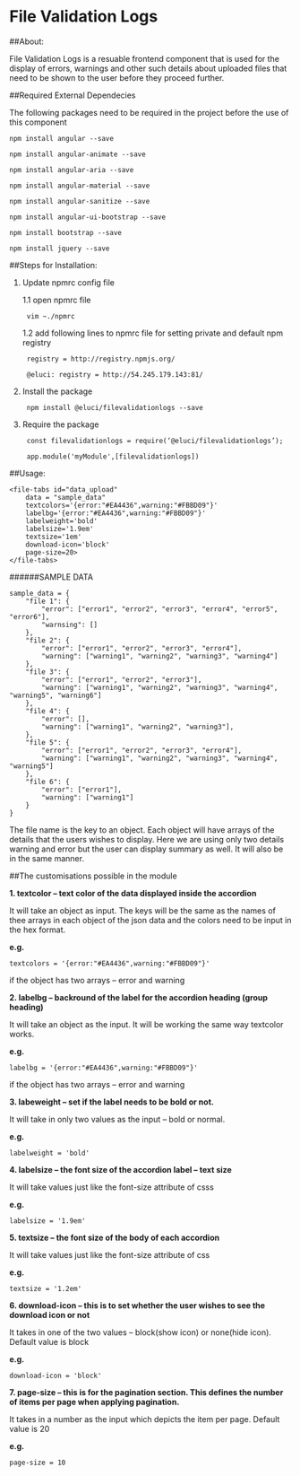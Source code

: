 # File Validation Logs


##About:

File Validation Logs is a resuable frontend component that is used for the display of errors, warnings and other such details about uploaded files that need to be shown to the user before they proceed further.


##Required External Dependecies

The following packages need to be required in the project before the use of this component

	npm install angular --save

	npm install angular-animate --save
	
	npm install angular-aria --save

	npm install angular-material --save

	npm install angular-sanitize --save

	npm install angular-ui-bootstrap --save

	npm install bootstrap --save

	npm install jquery --save


##Steps for Installation:

1. Update npmrc config file

	1.1 open npmrc file

		vim ~./npmrc
	
	1.2 add following lines to npmrc file for setting private and default npm registry

		
		registry = http://registry.npmjs.org/

		@eluci: registry = http://54.245.179.143:81/
		

2. Install the package


		npm install @eluci/filevalidationlogs --save


3. Require the package

	
		const filevalidationlogs = require(‘@eluci/filevalidationlogs’);

		app.module('myModule',[filevalidationlogs])
	

##Usage:


	<file-tabs id="data_upload" 
	    data = "sample_data"
	    textcolors='{error:"#EA4436",warning:"#FBBD09"}' 
	    labelbg='{error:"#EA4436",warning:"#FBBD09"}' 
    	labelweight='bold' 
		labelsize='1.9em' 
		textsize='1em'
	    download-icon='block' 
		page-size=20>
	</file-tabs>




######SAMPLE DATA


	sample_data = {
		"file 1": {
			"error": ["error1", "error2", "error3", "error4", "error5", "error6"],
			"warnsing": []
		},
		"file 2": {
			"error": ["error1", "error2", "error3", "error4"],
			"warning": ["warning1", "warning2", "warning3", "warning4"]
		},
		"file 3": {
			"error": ["error1", "error2", "error3"],
			"warning": ["warning1", "warning2", "warning3", "warning4", "warning5", "warning6"]
		},
		"file 4": {
			"error": [],
			"warning": ["warning1", "warning2", "warning3"],
		},
		"file 5": {
			"error": ["error1", "error2", "error3", "error4"],
			"warning": ["warning1", "warning2", "warning3", "warning4", "warning5"]
		},
		"file 6": {
			"error": ["error1"],
			"warning": ["warning1"]
		}
	}


The file name is the key to an object. Each object will have arrays of the details that the users wishes to display. Here we are using only two details warning and error but the user can display summary as well. It will also be in the same manner.

##The customisations possible in the module


**1. textcolor – text color of the data displayed inside the accordion**

It will take an object as input. The keys will be the same as the names of thee arrays in each object of the json data and the colors need to be input in the hex format.

**e.g.**

	textcolors = '{error:"#EA4436",warning:"#FBBD09"}'

if the object has two arrays – error and warning


**2. labelbg – backround of the label for the accordion heading (group heading)**

It will take an object as the input. It will be working the same way textcolor works.

**e.g.**

	labelbg = '{error:"#EA4436",warning:"#FBBD09"}'

if the object has two arrays – error and warning


**3. labeweight – set if the label needs to be bold or not.**

It will take in only two values as the input – bold or normal.

**e.g.**
	
	labelweight = 'bold'


**4. labelsize – the font size of the accordion label – text size**

It will take values just like the font-size attribute of csss

**e.g.**

	labelsize = '1.9em'


**5. textsize – the font size of the body of each accordion**

It will take values just like the font-size attribute of css

**e.g.**
	
	textsize = '1.2em'


**6. download-icon – this is to set whether the user wishes to see the download icon or not**

It takes in one of the two values – block(show icon) or none(hide icon). Default value is block

**e.g.**

	download-icon = 'block'


**7. page-size – this is for the pagination section. This defines the number of items per page when applying pagination.**

It takes in a number as the input which depicts the item per page. Default value is 20

**e.g.**
	
	page-size = 10